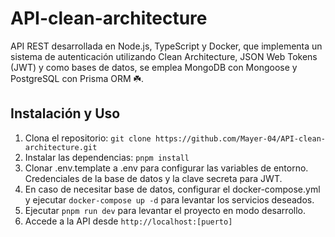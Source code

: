 # API-clean-architecture

API REST desarrollada en Node.js, TypeScript y Docker, que implementa un sistema de autenticación utilizando Clean Architecture, JSON Web Tokens (JWT) y como bases de datos, se emplea MongoDB con Mongoose y PostgreSQL con Prisma ORM ☘️.

## Instalación y Uso

1. Clona el repositorio: `git clone https://github.com/Mayer-04/API-clean-architecture.git`
2. Instalar las dependencias: `pnpm install`
3. Clonar .env.template a .env para configurar las variables de entorno. Credenciales de la base de datos y la clave secreta para JWT.
4. En caso de necesitar base de datos, configurar el docker-compose.yml y ejecutar `docker-compose up -d` para levantar los servicios deseados.
5. Ejecutar `pnpm run dev` para levantar el proyecto en modo desarrollo.
6. Accede a la API desde `http://localhost:[puerto]`
